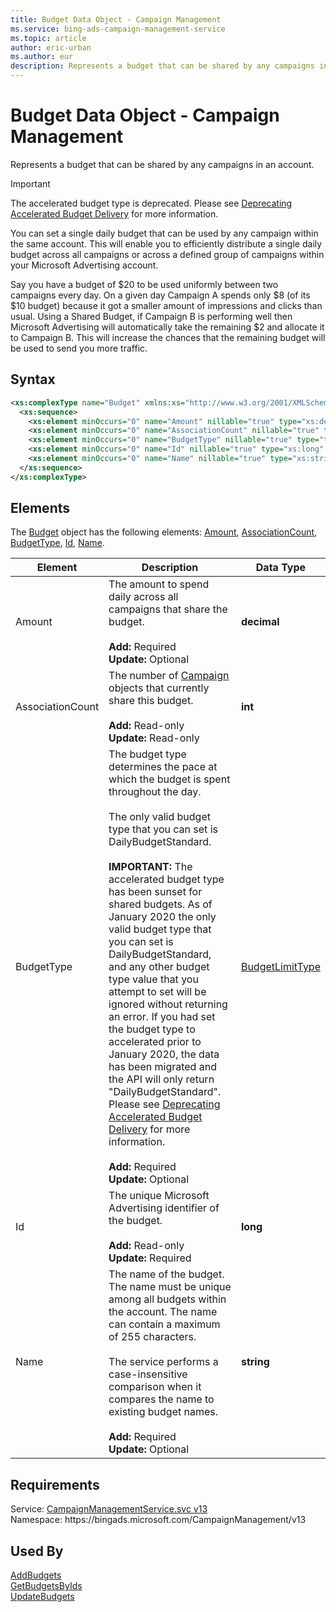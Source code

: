 ```yaml
---
title: Budget Data Object - Campaign Management
ms.service: bing-ads-campaign-management-service
ms.topic: article
author: eric-urban
ms.author: eur
description: Represents a budget that can be shared by any campaigns in an account.
---
```

# Budget Data Object - Campaign Management
Represents a budget that can be shared by any campaigns in an account. 

> [!IMPORTANT]
> The accelerated budget type is deprecated. Please see [Deprecating Accelerated Budget Delivery](../guides/budget-bid-strategies.md#deprecating-accelerated-budget) for more information.  

You can set a single daily budget that can be used by any campaign within the same account. This will enable you to efficiently distribute a single daily budget across all campaigns or across a defined group of campaigns within your Microsoft Advertising account. 

Say you have a budget of $20 to be used uniformly between two campaigns every day. On a given day Campaign A spends only $8 (of its $10 budget) because it got a smaller amount of impressions and clicks than usual. Using a Shared Budget, if Campaign B is performing well then Microsoft Advertising will automatically take the remaining $2 and allocate it to Campaign B. This will increase the chances that the remaining budget will be used to send you more traffic. 

## Syntax
```xml
<xs:complexType name="Budget" xmlns:xs="http://www.w3.org/2001/XMLSchema">
  <xs:sequence>
    <xs:element minOccurs="0" name="Amount" nillable="true" type="xs:decimal" />
    <xs:element minOccurs="0" name="AssociationCount" nillable="true" type="xs:int" />
    <xs:element minOccurs="0" name="BudgetType" nillable="true" type="tns:BudgetLimitType" />
    <xs:element minOccurs="0" name="Id" nillable="true" type="xs:long" />
    <xs:element minOccurs="0" name="Name" nillable="true" type="xs:string" />
  </xs:sequence>
</xs:complexType>
```

## <a name="elements"></a>Elements

The [Budget](budget.md) object has the following elements: [Amount](#amount), [AssociationCount](#associationcount), [BudgetType](#budgettype), [Id](#id), [Name](#name).

|Element|Description|Data Type|
|-----------|---------------|-------------|
|<a name="amount"></a>Amount|The amount to spend daily across all campaigns that share the budget.<br/><br/>**Add:** Required<br/>**Update:** Optional|**decimal**|
|<a name="associationcount"></a>AssociationCount|The number of [Campaign](campaign.md) objects that currently share this budget.<br/><br/>**Add:** Read-only<br/>**Update:** Read-only|**int**|
|<a name="budgettype"></a>BudgetType|The budget type determines the pace at which the budget is spent throughout the day.<br/><br/>The only valid budget type that you can set is DailyBudgetStandard.<br/><br/>**IMPORTANT:** The accelerated budget type has been sunset for shared budgets. As of January 2020 the only valid budget type that you can set is DailyBudgetStandard, and any other budget type value that you attempt to set will be ignored without returning an error. If you had set the budget type to accelerated prior to January 2020, the data has been migrated and the API will only return "DailyBudgetStandard". Please see [Deprecating Accelerated Budget Delivery](../guides/budget-bid-strategies.md#deprecating-accelerated-budget) for more information.<br/><br/>**Add:** Required<br/>**Update:** Optional|[BudgetLimitType](budgetlimittype.md)|
|<a name="id"></a>Id|The unique Microsoft Advertising identifier of the budget.<br/><br/>**Add:** Read-only<br/>**Update:** Required|**long**|
|<a name="name"></a>Name|The name of the budget. The name must be unique among all budgets within the account. The name can contain a maximum of 255 characters.<br/><br/>The service performs a case-insensitive comparison when it compares the name to existing budget names.<br/><br/>**Add:** Required<br/>**Update:** Optional|**string**|

## Requirements
Service: [CampaignManagementService.svc v13](https://campaign.api.bingads.microsoft.com/Api/Advertiser/CampaignManagement/v13/CampaignManagementService.svc)  
Namespace: https\://bingads.microsoft.com/CampaignManagement/v13  

## Used By
[AddBudgets](addbudgets.md)  
[GetBudgetsByIds](getbudgetsbyids.md)  
[UpdateBudgets](updatebudgets.md)  
